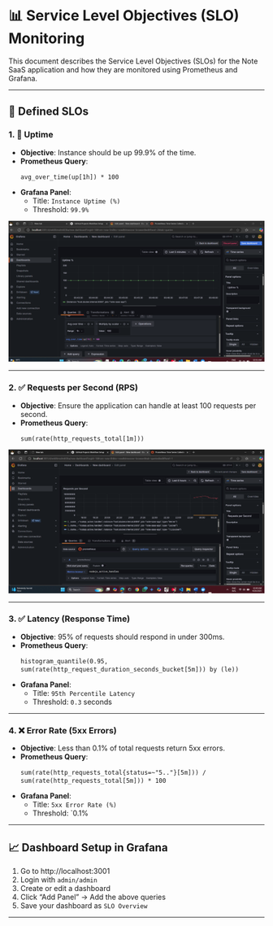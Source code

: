 # 📊 Service Level Objectives (SLO) Monitoring

This document describes the Service Level Objectives (SLOs) for the Note SaaS application and how they are monitored using Prometheus and Grafana.

---

## 🎯 Defined SLOs

### 1. 🔁 **Uptime**
- **Objective**: Instance should be up 99.9% of the time.
- **Prometheus Query**:
  ```promql
  avg_over_time(up[1h]) * 100
  ```
- **Grafana Panel**:
  - Title: `Instance Uptime (%)`
  - Threshold: `99.9%`

![Uptime Panel](./assets/uptime.png)

---

### 2. ✅ **Requests per Second (RPS)**
- **Objective**: Ensure the application can handle at least 100 requests per second.
- **Prometheus Query**:
  ```promql
  sum(rate(http_requests_total[1m]))
  ```

![RequestsPerSecond Panel](./assets/Requests.png)

---

### 3. ✅ **Latency (Response Time)**
- **Objective**: 95% of requests should respond in under 300ms.
- **Prometheus Query**:
  ```promql
  histogram_quantile(0.95, sum(rate(http_request_duration_seconds_bucket[5m])) by (le))
  ```
- **Grafana Panel**:
  - Title: `95th Percentile Latency`
  - Threshold: `0.3` seconds

---

### 4. ❌ **Error Rate (5xx Errors)**
- **Objective**: Less than 0.1% of total requests return 5xx errors.
- **Prometheus Query**:
  ```promql
  sum(rate(http_requests_total{status=~"5.."}[5m])) / sum(rate(http_requests_total[5m])) * 100
  ```
- **Grafana Panel**:
  - Title: `5xx Error Rate (%)`
  - Threshold: `0.1%

---

## 📈 Dashboard Setup in Grafana

1. Go to http://localhost:3001
2. Login with `admin/admin`
3. Create or edit a dashboard
4. Click “Add Panel” → Add the above queries
5. Save your dashboard as `SLO Overview`

---

